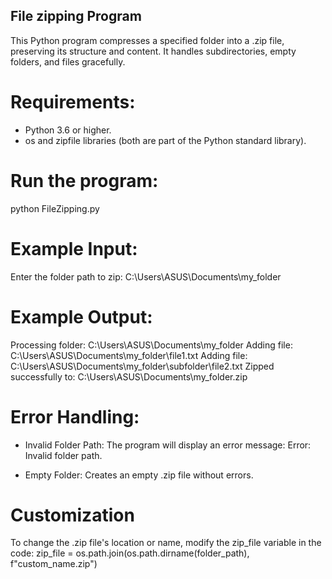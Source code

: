 ## File zipping Program

This Python program compresses a specified folder into a .zip file, preserving its structure and content.
It handles subdirectories, empty folders, and files gracefully.

# Requirements:
- Python 3.6 or higher.
- os and zipfile libraries (both are part of the Python standard library).


# Run the program:
python FileZipping.py


# Example Input:
Enter the folder path to zip: C:\Users\ASUS\Documents\my_folder

# Example Output:
Processing folder: C:\Users\ASUS\Documents\my_folder
Adding file: C:\Users\ASUS\Documents\my_folder\file1.txt
Adding file: C:\Users\ASUS\Documents\my_folder\subfolder\file2.txt
Zipped successfully to: C:\Users\ASUS\Documents\my_folder.zip

# Error Handling:
- Invalid Folder Path:
The program will display an error message: Error: Invalid folder path.

- Empty Folder:
Creates an empty .zip file without errors.

# Customization
To change the .zip file's location or name, modify the zip_file variable in the code:
zip_file = os.path.join(os.path.dirname(folder_path), f"custom_name.zip")